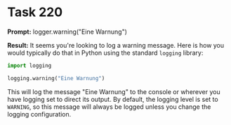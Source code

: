 # Task 220

**Prompt:** logger.warning("Eine Warnung")

**Result:**
It seems you're looking to log a warning message. Here is how you would typically do that in Python using the standard `logging` library:

```python
import logging

logging.warning("Eine Warnung")
```
This will log the message "Eine Warnung" to the console or wherever you have logging set to direct its output. By default, the logging level is set to `WARNING`, so this message will always be logged unless you change the logging configuration.
